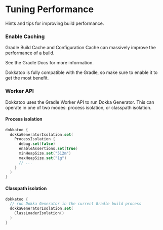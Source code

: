 # Tuning Performance

Hints and tips for improving build performance.

### Enable Caching

Gradle Build Cache and Configuration Cache can massively improve the performance of a build.

See the Gradle Docs for more information.

Dokkatoo is fully compatible with the Gradle, so make sure to enable it to get the most benefit.

[//]: # (TODO brief instructions for Build Cache)

[//]: # (TODO brief instructions for Configuration Cache)

### Worker API

Dokkatoo uses the Gradle Worker API to run Dokka Generator.
This can operate in one of two modes: process isolation, or classpath isolation.

#### Process isolation

```kotlin title="build.gradle.kts"
dokkatoo {
  dokkaGeneratorIsolation.set(
    ProcessIsolation {
      debug.set(false)
      enableAssertions.set(true)
      minHeapSize.set("512m")
      maxHeapSize.set("1g")
      // ...
    }
  )
}
```

#### Classpath isolation

```kotlin title="build.gradle.kts"
dokkatoo {
  // run Dokka Generator in the current Gradle build process
  dokkaGeneratorIsolation.set(
    ClassLoaderIsolation()
  )
}
```
